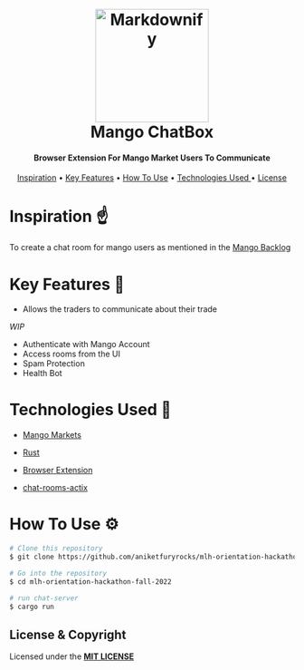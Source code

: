 <h1 align="center">
  <br>
  <img src="https://github.com/aniketfuryrocks/mlh-orientation-hackathon-fall-2022/blob/main/extension/images/mango.png" alt="Markdownify" width="200"></a>
  <br style="font-size:300%;">
   Mango ChatBox
  <br>
</h1>

<h4 align="center">Browser Extension For Mango Market Users To Communicate</h4>


<p align="center">
  <a href="#key-features">Inspiration</a> •
  <a href="#key-features">Key Features</a> •
  <a href="#how-to-use">How To Use</a> •
  <a href="#Technologies Used ">Technologies Used </a> •
  <a href="#license">License</a>
</p>


# Inspiration ☝


To create a chat room for mango users as mentioned in the
[Mango Backlog](https://trello.com/c/n2HgLkvt/102-%F0%9F%91%B9-trollbox)


# Key Features 🔑

- Allows the traders to communicate about their trade 

*WIP*

- Authenticate with Mango Account
- Access rooms from the UI
- Spam Protection
- Health Bot

# Technologies Used 🤵

- [Mango Markets](https://github.com/blockworks-foundation/mango-v3)
- [Rust](https://expo.dev/)
- [Browser Extension](https://developer.chrome.com/docs/extensions/)

- [chat-rooms-actix](https://github.com/JasterV/chat-rooms-actix)


# How To Use ⚙

```bash
# Clone this repository
$ git clone https://github.com/aniketfuryrocks/mlh-orientation-hackathon-fall-2022.git

# Go into the repository
$ cd mlh-orientation-hackathon-fall-2022

# run chat-server
$ cargo run

```

## License & Copyright

Licensed under the **[MIT LICENSE](LICENSE)**
